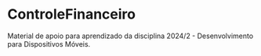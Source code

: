 # ControleFinanceiro
Material de apoio para aprendizado da disciplina 2024/2 - Desenvolvimento para Dispositivos Móveis.
